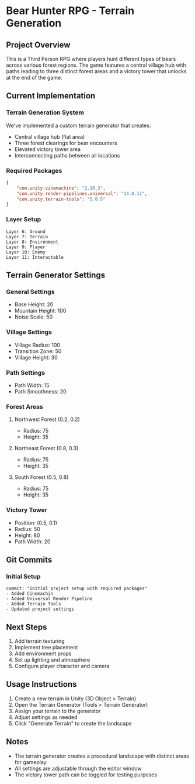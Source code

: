 # Bear Hunter RPG - Terrain Generation

## Project Overview
This is a Third Person RPG where players hunt different types of bears across various forest regions. The game features a central village hub with paths leading to three distinct forest areas and a victory tower that unlocks at the end of the game.

## Current Implementation
### Terrain Generation System
We've implemented a custom terrain generator that creates:
- Central village hub (flat area)
- Three forest clearings for bear encounters
- Elevated victory tower area
- Interconnecting paths between all locations

### Required Packages
```json
{
    "com.unity.cinemachine": "2.10.3",
    "com.unity.render-pipelines.universal": "14.0.11",
    "com.unity.terrain-tools": "5.0.5"
}
```

### Layer Setup
```
Layer 6: Ground
Layer 7: Terrain
Layer 8: Environment
Layer 9: Player
Layer 10: Enemy
Layer 11: Interactable
```

## Terrain Generator Settings
### General Settings
- Base Height: 20
- Mountain Height: 100
- Noise Scale: 50

### Village Settings
- Village Radius: 100
- Transition Zone: 50
- Village Height: 30

### Path Settings
- Path Width: 15
- Path Smoothness: 20

### Forest Areas
1. Northwest Forest (0.2, 0.2)
   - Radius: 75
   - Height: 35

2. Northeast Forest (0.8, 0.3)
   - Radius: 75
   - Height: 35

3. South Forest (0.5, 0.8)
   - Radius: 75
   - Height: 35

### Victory Tower
- Position: (0.5, 0.1)
- Radius: 50
- Height: 80
- Path Width: 20

## Git Commits

### Initial Setup
```git
commit: "Initial project setup with required packages"
- Added Cinemachin
- Added Universal Render Pipeline
- Added Terrain Tools
- Updated project settings
```





## Next Steps
1. Add terrain texturing
2. Implement tree placement
3. Add environment props
4. Set up lighting and atmosphere
5. Configure player character and camera

## Usage Instructions
1. Create a new terrain in Unity (3D Object > Terrain)
2. Open the Terrain Generator (Tools > Terrain Generator)
3. Assign your terrain to the generator
4. Adjust settings as needed
5. Click "Generate Terrain" to create the landscape

## Notes
- The terrain generator creates a procedural landscape with distinct areas for gameplay
- All settings are adjustable through the editor window
- The victory tower path can be toggled for testing purposes
```


